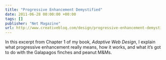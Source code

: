 ```yaml
---
title: "Progressive Enhancement Demystified"
date: 2011-06-28 00:00:00 +00:00
tags: []
publisher: "Net Magazine"
url: http://www.creativebloq.com/design/progressive-enhancement-demystified-6116940
---
```


In this excerpt from Chapter 1 of my book, <cite>Adaptive Web Design</cite>, I explain what progressive enhancement really means, how it works, and what it&#8217;s got to do with the Galapagos finches and peanut M&amp;Ms.
